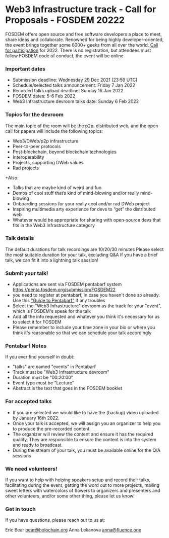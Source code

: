 # Web3 Infrastructure track - Call for Proposals - FOSDEM 20222

FOSDEM offers open source and free software developers a place to meet, share ideas and collaborate. Renowned for being highly developer-oriented, the event brings together some 8000+ geeks from all over the world.
[Call for participation](https://fosdem.org/2022/news/2021-12-12-call-for-participation/) for 2022. There is no registration, but attendees must follow FOSDEM code of conduct, the event will be online 

### Important dates

- Submission deadline: Wednesday 29 Dec 2021 (23:59 UTC)
- Schedule/selected talks announcement: Friday 7 Jan 2022
- Recorded talks upload deadline: Sunday 16 Jan 2022
- FOSDEM dates: 5-6 Feb 2022
- Web3 Infrastructure devroom talks date: Sunday 6 Feb 2022


### Topics for the devroom
The main topic of the room will be the p2p, distributed web, and the open call for papers will include the following topics:

- Web3/DWeb/p2p infrastructure
- Peer-to-peer protocols
- Post-blockchain, beyond blockchain technologies
- Interoperability
- Projects, supporting DWeb values
- Rad projects

+Also:
- Talks that are maybe kind of weird and fun
- Demos of cool stuff that’s kind of mind-blowing and/or really mind-blowing
- Onboarding sessions for your really cool and/or rad DWeb project
- Inspiring multimedia arty experience for devs to “get” the distributed web
- Whatever would be appropriate for sharing with open-source devs that fits in the Web3 Infrastructure category 

### Talk details
The default durations for talk recordings are 10/20/30 minutes
Please select the most suitable duration for your talk, excluding Q&A
If you have a brief talk, we can fit it into a lightning talk session!


### Submit your talk!
- Applications are sent via FOSDEM pentabarf system https://penta.fosdem.org/submission/FOSDEM22
- you need to register at pentabarf, in case you haven't done so already. Use this ["Guide to Pentabarf"](https://eyskens.me/beginners-guide-to-pentabarf/) if any troubles
- Select the "Web3 Infrastructure" devroom as the track for your "event", which is FOSDEM's speak for the talk
- Add all the info requested and whatever you think it's necessary for us to select it for FOSDEM
- Please remember to include your time zone in your bio or where you think it's reasonable so that we can schedule your talk accordingly

### Pentabarf Notes
If you ever find yourself in doubt:
- "talks" are named "events" in Pentabarf
- Track must be "Web3 Infrastructure devroom"
- Duration must be "00:20:00"
- Event type must be "Lecture"
- Abstract is the text that goes in the FOSDEM booklet

### For accepted talks
- If you are selected we would like to have the (backup) video uploaded by January 16th 2022. 
- Once your talk is accepted, we will assign you an organizer to help you to produce the pre-recorded content.
- The organizer will review the content and ensure it has the required quality. They are responsible to ensure the content is into the system and ready to broadcast.
- During the stream of your talk, you must be available online for the Q/A sessions

### We need volunteers!
If you want to help with helping speakers setup and record their talks, facilitating during the event, getting the word out to more projects, mailing sweet letters with watercolors of flowers to organizers and presenters and other volunteers, and/or some other thing, please let us know!

### Get in touch
If you have questions, please reach out to us at:

Eric Bear bear@holochain.org
Anna Lekanova anna@fluence.one 
